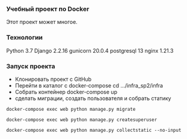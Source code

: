 ### Учебный проект по Docker
Этот проект может многое.
### Технологии
Python 3.7
Django 2.2.16
gunicorn 20.0.4
postgresql 13
nginx 1.21.3
### Запуск проекта
- Клонировать проект с GitHub
- Перейти в каталог с docker-compose
cd .../infra_sp2/infra
- Собрать контейнер 
docker-compose up
- сделать миграции, создать пользователя и собрать статику
```
docker-compose exec web python manage.py migrate
```
```
docker-compose exec web python manage.py createsuperuser
```
```
docker-compose exec web python manage.py collectstatic --no-input
```
